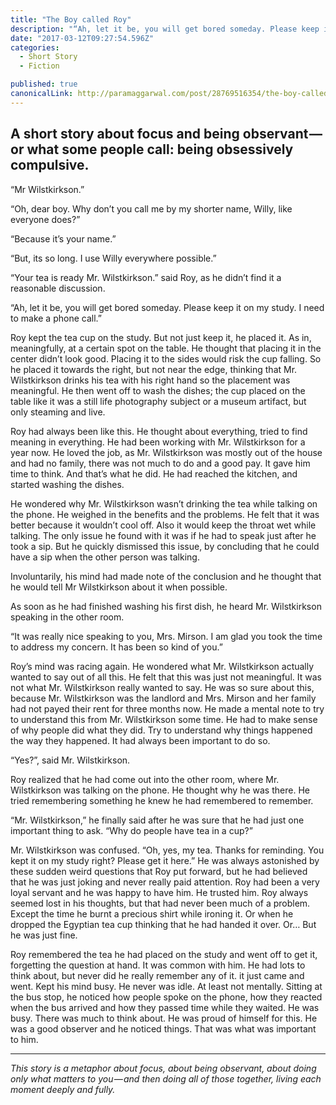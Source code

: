 ```yaml
---
title: "The Boy called Roy"
description: "“Ah, let it be, you will get bored someday. Please keep it on my study. I need to make a phone call.” Roy kept the tea cup on the study. But not just keep it, he placed it. As in, meaningfully, at a…"
date: "2017-03-12T09:27:54.596Z"
categories: 
  - Short Story
  - Fiction

published: true
canonicalLink: http://paramaggarwal.com/post/28769516354/the-boy-called-roy-a-story
---
```


## A short story about focus and being observant — or what some people call: being obsessively compulsive.

“Mr Wilstkirkson.”

“Oh, dear boy. Why don’t you call me by my shorter name, Willy, like everyone does?”

“Because it’s your name.”

“But, its so long. I use Willy everywhere possible.”

“Your tea is ready Mr. Wilstkirkson.” said Roy, as he didn’t find it a reasonable discussion.

“Ah, let it be, you will get bored someday. Please keep it on my study. I need to make a phone call.”

Roy kept the tea cup on the study. But not just keep it, he placed it. As in, meaningfully, at a certain spot on the table. He thought that placing it in the center didn’t look good. Placing it to the sides would risk the cup falling. So he placed it towards the right, but not near the edge, thinking that Mr. Wilstkirkson drinks his tea with his right hand so the placement was meaningful. He then went off to wash the dishes; the cup placed on the table like it was a still life photography subject or a museum artifact, but only steaming and live.

Roy had always been like this. He thought about everything, tried to find meaning in everything. He had been working with Mr. Wilstkirkson for a year now. He loved the job, as Mr. Wilstkirkson was mostly out of the house and had no family, there was not much to do and a good pay. It gave him time to think. And that’s what he did. He had reached the kitchen, and started washing the dishes.

He wondered why Mr. Wilstkirkson wasn’t drinking the tea while talking on the phone. He weighed in the benefits and the problems. He felt that it was better because it wouldn’t cool off. Also it would keep the throat wet while talking. The only issue he found with it was if he had to speak just after he took a sip. But he quickly dismissed this issue, by concluding that he could have a sip when the other person was talking.

Involuntarily, his mind had made note of the conclusion and he thought that he would tell Mr Wilstkirkson about it when possible.

As soon as he had finished washing his first dish, he heard Mr. Wilstkirkson speaking in the other room.

“It was really nice speaking to you, Mrs. Mirson. I am glad you took the time to address my concern. It has been so kind of you.”

Roy’s mind was racing again. He wondered what Mr. Wilstkirkson actually wanted to say out of all this. He felt that this was just not meaningful. It was not what Mr. Wilstkirkson really wanted to say. He was so sure about this, because Mr. Wilstkirkson was the landlord and Mrs. Mirson and her family had not payed their rent for three months now. He made a mental note to try to understand this from Mr. Wilstkirkson some time. He had to make sense of why people did what they did. Try to understand why things happened the way they happened. It had always been important to do so.

“Yes?”, said Mr. Wilstkirkson.

Roy realized that he had come out into the other room, where Mr. Wilstkirkson was talking on the phone. He thought why he was there. He tried remembering something he knew he had remembered to remember.

“Mr. Wilstkirkson,” he finally said after he was sure that he had just one important thing to ask. “Why do people have tea in a cup?”

Mr. Wilstkirkson was confused. “Oh, yes, my tea. Thanks for reminding. You kept it on my study right? Please get it here.” He was always astonished by these sudden weird questions that Roy put forward, but he had believed that he was just joking and never really paid attention. Roy had been a very loyal servant and he was happy to have him. He trusted him. Roy always seemed lost in his thoughts, but that had never been much of a problem. Except the time he burnt a precious shirt while ironing it. Or when he dropped the Egyptian tea cup thinking that he had handed it over. Or… But he was just fine.

Roy remembered the tea he had placed on the study and went off to get it, forgetting the question at hand. It was common with him. He had lots to think about, but never did he really remember any of it. it just came and went. Kept his mind busy. He never was idle. At least not mentally. Sitting at the bus stop, he noticed how people spoke on the phone, how they reacted when the bus arrived and how they passed time while they waited. He was busy. There was much to think about. He was proud of himself for this. He was a good observer and he noticed things. That was what was important to him.

---

_This story is a metaphor about focus, about being observant, about doing only what matters to you — and then doing all of those together, living each moment deeply and fully._
